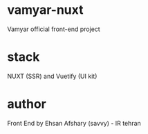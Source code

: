 
# vamyar-nuxt 
Vamyar official front-end project 

# stack
NUXT (SSR) and Vuetify (UI kit)

# author
Front End by Ehsan Afshary (savvy) - IR tehran
